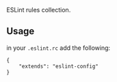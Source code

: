 ESLint rules collection.

## Usage
in your `.eslint.rc` add the following:

```
{
	"extends": "eslint-config"
}
```